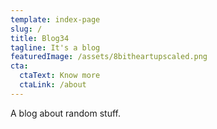 ```yaml
---
template: index-page
slug: /
title: Blog34
tagline: It's a blog
featuredImage: /assets/8bitheartupscaled.png
cta:
  ctaText: Know more
  ctaLink: /about
---
```

A blog about random stuff.